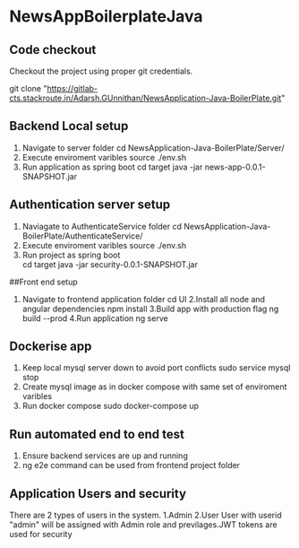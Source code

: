 # NewsAppBoilerplateJava

## Code checkout 
Checkout the project using proper git credentials.

git clone "https://gitlab-cts.stackroute.in/Adarsh.GUnnithan/NewsApplication-Java-BoilerPlate.git"

## Backend Local setup
1. Navigate to server folder
    cd NewsApplication-Java-BoilerPlate/Server/
2. Execute enviroment varibles
    source ./env.sh
3. Run application as spring boot
    cd target
    java -jar news-app-0.0.1-SNAPSHOT.jar

## Authentication server setup

1. Naviagate to AuthenticateService folder
    cd NewsApplication-Java-BoilerPlate/AuthenticateService/
2. Execute enviroment varibles
    source ./env.sh
3. Run project as spring boot   
    cd target
    java -jar security-0.0.1-SNAPSHOT.jar

##Front end setup
1. Navigate to frontend application folder
    cd UI
2.Install all node and angular dependencies
    npm install
3.Build app with production flag
    ng build --prod
4.Run application
    ng serve

## Dockerise app
1. Keep local mysql server down to avoid port conflicts
    sudo service mysql stop
2. Create mysql image as in docker compose with same set of enviroment varibles
3. Run docker compose
    sudo docker-compose up

## Run automated end to end test
1. Ensure backend services are up and running
2. ng e2e  command can be used from frontend project folder

## Application Users and security
There are 2 types of users in the system. 1.Admin 2.User 
User with userid "admin" will be assigned with Admin role and previlages.JWT tokens are used for security